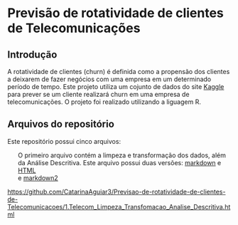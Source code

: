# Previsão de rotatividade de clientes de Telecomunicações

## Introdução
A rotatividade de clientes (churn) é definida como a propensão dos clientes a deixarem de fazer negócios com uma empresa em um determinado período de tempo.
Este projeto utiliza um cojunto de dados do site <a href="https://www.kaggle.com/datasets/abhinav89/telecom-customer">Kaggle</a> para prever se um cliente realizará churn em uma 
empresa de telecomunicações.
O projeto foi realizado utilizando a liguagem R.

## Arquivos do repositório
Este repositório possui cinco arquivos:
<ul style="list-style:none;">
  <li>O primeiro arquivo contém a limpeza e transformação dos dados, além da Análise Descritiva. Este arquivo possui duas versões: <a href="https://github.com/CatarinaAguiar3/Previsao-de-rotatividade-de-clientes-de-Telecomunicacoes/blob/main/1.Telecom_Limpeza_Transfomacao_Analise_Descritiva.md">markdown</a> e <a href="https://github.com/CatarinaAguiar3/Previsao-de-rotatividade-de-clientes-de-Telecomunicacoes/1.Telecom_Limpeza_Transfomacao_Analise_Descritiva.html">HTML</a></li> e <a href="https://github.com/CatarinaAguiar3/Previsao-de-rotatividade-de-clientes-de-Telecomunicacoes/1.Telecom_Limpeza_Transfomacao_Analise_Descritiva.md">markdown2</a>
  <li></li>
</ul>

https://github.com/CatarinaAguiar3/Previsao-de-rotatividade-de-clientes-de-Telecomunicacoes/1.Telecom_Limpeza_Transfomacao_Analise_Descritiva.html
